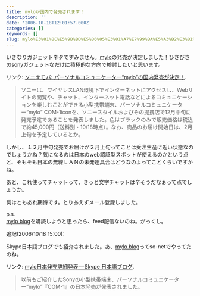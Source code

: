```yaml
---
title: myloが国内で発売されます！
description: ''
date: '2006-10-18T12:01:57.000Z'
categories: []
keywords: []
slug: mylo%E3%81%8C%E5%9B%BD%E5%86%85%E3%81%A7%E7%99%BA%E5%A3%B2%E3%81%95%E3%82%8C%E3%81%BE%E3%81%99%EF%BC%81
---
```

いきなりガジェットネタですみません。[mylo](http://www.jp.sonystyle.com/Qnavi/Detail/COM-1.html)の発売が決定しました！ひさびさのsonyガジェットなだけに積極的な方向で検討したいと思います。

リンク: [ソニ☆モバ: パーソナルコミュニケーター“mylo”の国内発売が決定！](http://so-mo.net/archives/2006/10/mylo.html "ソニ☆モバ: パーソナルコミュニケーター“mylo”の国内発売が決定！").

> ソニーは、ワイヤレスLAN環境下でインターネットにアクセスし、Webサイトの閲覧や、チャット、インターネット電話などによるコミュニケーションを楽しむことができる小型携帯端末、パーソナルコミュニケーター“mylo” COM-1iconを、ソニースタイルおよびその提携店で12月中旬に発売予定であることを発表しました。色はブラックのみで販売価格は税込で約45,000円（送料別・10/18時点）。なお、商品のお届け開始日は、2月上旬を予定しているとか。

しかし、１２月中旬発売でお届けが２月上旬ってことは受注生産に近い状態なのでしょうかね？気になるのは日本のweb認証型スポットが使えるのかという点と、そもそも日本の無線ＬＡＮの未発達具合はどうなのよってことくらいですかね。

あと、これ使ってチャットって、きっと文字チャットは辛そうだなぁって点でしょうか。

何はともあれ期待です。とりあえずメール登録しました。

p.s.  
[mylo blog](http://www.jp.sonystyle.com/Special/Mylo/Blog/index.html)を購読しようと思ったら、feed配信ないのね。がっくし。

追記(2006/10/18 15:00):

Skype日本語ブログでも紹介されました。あ、[mylo blog](http://blog.so-net.ne.jp/mylo/)ってso-netでやってたのね。

リンク: [mylo日本発売詳細発表 — Skype 日本語ブログ](http://share.skype.com/sites/ja/2006/10/18/mylo_japan_announcement.html "mylo日本発売詳細発表 - Skype 日本語ブログ").

> 以前もご紹介したSonyの小型携帯端末、パーソナルコミュニケーター“mylo”『COM-1』の日本発売が発表されました。